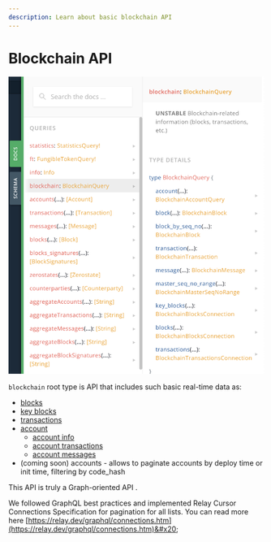 ```yaml
---
description: Learn about basic blockchain API
---
```


# Blockchain API

![](<../../.gitbook/assets/image (34).png>)

`blockchain` root type is API that includes such basic real-time data as:

* [blocks](../../samples/graphql-samples/blocks.md)
* [key blocks](../../samples/graphql-samples/blocks.md#key-blocks-pagination)
* [transactions](../../samples/graphql-samples/transactions.md)
* [account](../../samples/graphql-samples/accounts.md)&#x20;
  * [account info](../../samples/graphql-samples/accounts.md#get-account-info)&#x20;
  * [account transactions](../../samples/graphql-samples/accounts.md#pagination-of-account-transactions)
  * [account messages](../../samples/graphql-samples/accounts.md#pagination-of-accounts-messages)
* (coming soon) accounts - allows to paginate accounts by deploy time or init time, filtering by code\_hash

This API is truly a Graph-oriented API .&#x20;

We followed GraphQL best practices and implemented Relay Cursor Connections Specification for pagination for all lists. You can read more here [https://relay.dev/graphql/connections.htm](https://relay.dev/graphql/connections.htm)&#x20;

&#x20;&#x20;
